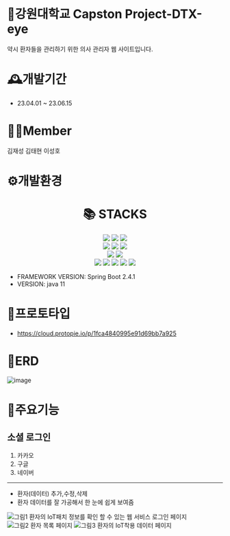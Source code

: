 # 🏫강원대학교 Capston Project-DTX-eye
 약시 환자들을 관리하기 위한 의사 관리자 웹 사이트입니다.
# 🕰️개발기간
- 23.04.01 ~ 23.06.15
# 🧑‍💻Member
김재성
김태현
이성호
# ⚙️개발환경


<div align=center><h1>📚 STACKS</h1></div>

<div align=center> 
  <img src="https://img.shields.io/badge/java-007396?style=for-the-badge&logo=java&logoColor=white">
  <img src="https://img.shields.io/badge/JPA-3FCF8E?style=for-the-badge&logo=dataBricks&logoColor=black">
  <img src="https://img.shields.io/badge/springboot-6DB33F?style=for-the-badge&logo=springboot&logoColor=white"> 
  <br>
  <img src="https://img.shields.io/badge/html5-E34F26?style=for-the-badge&logo=html5&logoColor=white"> 
  <img src="https://img.shields.io/badge/css-1572B6?style=for-the-badge&logo=css3&logoColor=white"> 
  <img src="https://img.shields.io/badge/javascript-F7DF1E?style=for-the-badge&logo=javascript&logoColor=black">
  <br>
  <img src="https://img.shields.io/badge/mysql-4479A1?style=for-the-badge&logo=mysql&logoColor=white"> 
  <img src="https://img.shields.io/badge/h2-4479A1?style=for-the-badge&logo=h2&logoColor=white"> 
  <br>
  <img src="https://img.shields.io/badge/github-181717?style=for-the-badge&logo=github&logoColor=white">
  <img src="https://img.shields.io/badge/git-F05032?style=for-the-badge&logo=git&logoColor=white">
  <img src="https://img.shields.io/badge/slack-4A154B?style=for-the-badge&logo=slack&logoColor=white">
  <img src="https://img.shields.io/badge/fontawesome-339AF0?style=for-the-badge&logo=fontawesome&logoColor=white">
  <img src="https://img.shields.io/badge/bootstrap-7952B3?style=for-the-badge&logo=bootstrap&logoColor=white">

 
  <br>
</div>

- FRAMEWORK VERSION: Spring Boot 2.4.1
- VERSION: java 11

# 📝프로토타입 
  - https://cloud.protopie.io/p/1fca4840995e91d69bb7a925

# 📁ERD
![image](https://github.com/JShistory/capston_project_2023_03_21/assets/98608723/ed10cb7e-d656-442f-8c04-339427920648)


# 📌주요기능
## 소셜 로그인
1. 카카오
2. 구글
3. 네이버
---
- 환자(데이터) 추가,수정,삭제
- 환자 데이터를 잘 가공해서 한 눈에 쉽게 보여줌


![그림1 환자의 IoT패치 정보를 확인 할 수 있는 웹 서비스 로그인 페이지](https://github.com/JShistory/capston_project_2023_03_21/assets/98608723/ab190deb-3144-4ced-b5f0-d9da89b1ef68)
![그림2 환자 목록 페이지](https://github.com/JShistory/capston_project_2023_03_21/assets/98608723/e0d0e8c3-4f56-4a06-81f8-a8a8288fc283)
![그림3 환자의 IoT착용 데이터 페이지](https://github.com/JShistory/capston_project_2023_03_21/assets/98608723/6d5c58cd-ed32-42b9-b06d-6732415c8b34)

